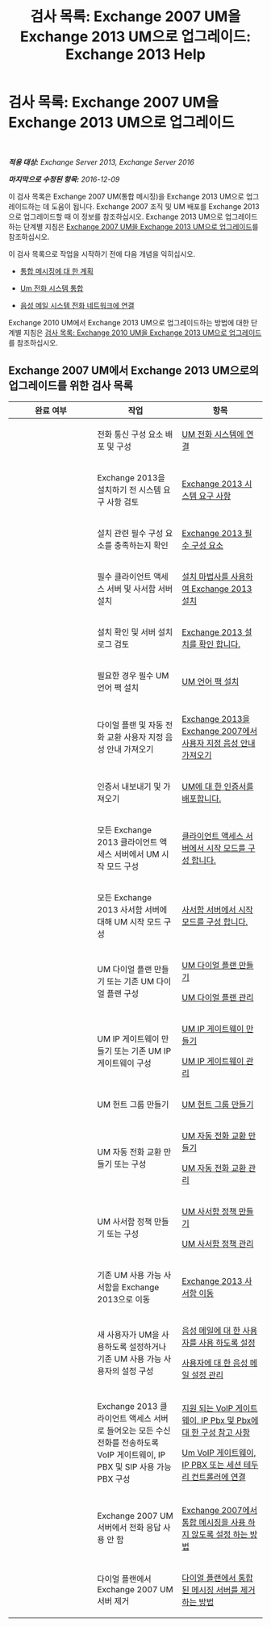﻿---
title: '검사 목록: Exchange 2007 UM을 Exchange 2013 UM으로 업그레이드: Exchange 2013 Help'
TOCTitle: '검사 목록: Exchange 2007 UM을 Exchange 2013 UM으로 업그레이드'
ms:assetid: 99b1a081-4052-4516-b63c-77622cbdf962
ms:mtpsurl: https://technet.microsoft.com/ko-kr/library/Dn169229(v=EXCHG.150)
ms:contentKeyID: 54651831
ms.date: 05/22/2018
mtps_version: v=EXCHG.150
ms.translationtype: MT
---

# 검사 목록: Exchange 2007 UM을 Exchange 2013 UM으로 업그레이드

 

_**적용 대상:** Exchange Server 2013, Exchange Server 2016_

_**마지막으로 수정된 항목:** 2016-12-09_

이 검사 목록은 Exchange 2007 UM(통합 메시징)을 Exchange 2013 UM으로 업그레이드하는 데 도움이 됩니다. Exchange 2007 조직 및 UM 배포를 Exchange 2013으로 업그레이드할 때 이 정보를 참조하십시오. Exchange 2013 UM으로 업그레이드하는 단계별 지침은 [Exchange 2007 UM을 Exchange 2013 UM으로 업그레이드](upgrade-exchange-2007-um-to-exchange-2013-um-exchange-2013-help.md)를 참조하십시오.

이 검사 목록으로 작업을 시작하기 전에 다음 개념을 익히십시오.

  - [통합 메시징에 대 한 계획](planning-for-unified-messaging-exchange-2013-help.md)

  - [Um 전화 시스템 통합](telephone-system-integration-with-um-exchange-2013-help.md)

  - [음성 메일 시스템 전화 네트워크에 연결](https://docs.microsoft.com/ko-kr/exchange/voice-mail-unified-messaging/connect-voice-mail-system/connect-voice-mail-system)

Exchange 2010 UM에서 Exchange 2013 UM으로 업그레이드하는 방법에 대한 단계별 지침은 [검사 목록: Exchange 2010 UM을 Exchange 2013 UM으로 업그레이드](checklist-upgrade-exchange-2010-um-to-exchange-2013-um-exchange-2013-help.md)를 참조하십시오.

## Exchange 2007 UM에서 Exchange 2013 UM으로의 업그레이드를 위한 검사 목록


<table>
<colgroup>
<col style="width: 33%" />
<col style="width: 33%" />
<col style="width: 33%" />
</colgroup>
<thead>
<tr class="header">
<th>완료 여부</th>
<th>작업</th>
<th>항목</th>
</tr>
</thead>
<tbody>
<tr class="odd">
<td><p></p></td>
<td><p>전화 통신 구성 요소 배포 및 구성</p></td>
<td><p><a href="connect-um-to-your-telephone-system-exchange-2013-help.md">UM 전화 시스템에 연결</a></p></td>
</tr>
<tr class="even">
<td><p></p></td>
<td><p>Exchange 2013을 설치하기 전 시스템 요구 사항 검토</p></td>
<td><p><a href="exchange-2013-system-requirements-exchange-2013-help.md">Exchange 2013 시스템 요구 사항</a></p></td>
</tr>
<tr class="odd">
<td><p></p></td>
<td><p>설치 관련 필수 구성 요소를 충족하는지 확인</p></td>
<td><p><a href="exchange-2013-prerequisites-exchange-2013-help.md">Exchange 2013 필수 구성 요소</a></p></td>
</tr>
<tr class="even">
<td><p></p></td>
<td><p>필수 클라이언트 액세스 서버 및 사서함 서버 설치</p></td>
<td><p><a href="install-exchange-2013-using-the-setup-wizard-exchange-2013-help.md">설치 마법사를 사용하여 Exchange 2013 설치</a></p></td>
</tr>
<tr class="odd">
<td><p></p></td>
<td><p>설치 확인 및 서버 설치 로그 검토</p></td>
<td><p><a href="verify-an-exchange-2013-installation-exchange-2013-help.md">Exchange 2013 설치를 확인 합니다.</a></p></td>
</tr>
<tr class="even">
<td><p></p></td>
<td><p>필요한 경우 필수 UM 언어 팩 설치</p></td>
<td><p><a href="install-a-um-language-pack-exchange-2013-help.md">UM 언어 팩 설치</a></p></td>
</tr>
<tr class="odd">
<td><p></p></td>
<td><p>다이얼 플랜 및 자동 전화 교환 사용자 지정 음성 안내 가져오기</p></td>
<td><p><a href="import-custom-prompts-from-exchange-2007-to-exchange-2013-exchange-2013-help.md">Exchange 2013을 Exchange 2007에서 사용자 지정 음성 안내 가져오기</a></p></td>
</tr>
<tr class="even">
<td><p></p></td>
<td><p>인증서 내보내기 및 가져오기</p></td>
<td><p><a href="deploying-certificates-for-um-exchange-2013-help.md">UM에 대 한 인증서를 배포합니다.</a></p></td>
</tr>
<tr class="odd">
<td><p></p></td>
<td><p>모든 Exchange 2013 클라이언트 액세스 서버에서 UM 시작 모드 구성</p></td>
<td><p><a href="configure-the-startup-mode-on-a-client-access-server-exchange-2013-help.md">클라이언트 액세스 서버에서 시작 모드를 구성 합니다.</a></p></td>
</tr>
<tr class="even">
<td><p></p></td>
<td><p>모든 Exchange 2013 사서함 서버에 대해 UM 시작 모드 구성</p></td>
<td><p><a href="configure-the-startup-mode-on-a-mailbox-server-exchange-2013-help.md">사서함 서버에서 시작 모드를 구성 합니다.</a></p></td>
</tr>
<tr class="odd">
<td><p></p></td>
<td><p>UM 다이얼 플랜 만들기 또는 기존 UM 다이얼 플랜 구성</p></td>
<td><p><a href="https://docs.microsoft.com/ko-kr/exchange/voice-mail-unified-messaging/connect-voice-mail-system/create-um-dial-plan">UM 다이얼 플랜 만들기</a></p>
<p><a href="manage-a-um-dial-plan-exchange-2013-help.md">UM 다이얼 플랜 관리</a></p></td>
</tr>
<tr class="even">
<td><p></p></td>
<td><p>UM IP 게이트웨이 만들기 또는 기존 UM IP 게이트웨이 구성</p></td>
<td><p><a href="https://docs.microsoft.com/ko-kr/exchange/voice-mail-unified-messaging/connect-voice-mail-system/create-um-ip-gateway">UM IP 게이트웨이 만들기</a></p>
<p><a href="https://docs.microsoft.com/ko-kr/exchange/voice-mail-unified-messaging/connect-voice-mail-system/manage-um-ip-gateway">UM IP 게이트웨이 관리</a></p></td>
</tr>
<tr class="odd">
<td><p></p></td>
<td><p>UM 헌트 그룹 만들기</p></td>
<td><p><a href="create-a-um-hunt-group-exchange-2013-help.md">UM 헌트 그룹 만들기</a></p></td>
</tr>
<tr class="even">
<td><p></p></td>
<td><p>UM 자동 전화 교환 만들기 또는 구성</p></td>
<td><p><a href="https://docs.microsoft.com/ko-kr/exchange/voice-mail-unified-messaging/automatically-answer-and-route-calls/create-a-um-auto-attendant">UM 자동 전화 교환 만들기</a></p>
<p><a href="manage-a-um-auto-attendant-exchange-2013-help.md">UM 자동 전화 교환 관리</a></p></td>
</tr>
<tr class="odd">
<td><p></p></td>
<td><p>UM 사서함 정책 만들기 또는 구성</p></td>
<td><p><a href="https://docs.microsoft.com/ko-kr/exchange/voice-mail-unified-messaging/set-up-voice-mail/create-um-mailbox-policy">UM 사서함 정책 만들기</a></p>
<p><a href="https://docs.microsoft.com/ko-kr/exchange/voice-mail-unified-messaging/set-up-voice-mail/manage-um-mailbox-policy">UM 사서함 정책 관리</a></p></td>
</tr>
<tr class="even">
<td><p></p></td>
<td><p>기존 UM 사용 가능 사서함을 Exchange 2013으로 이동</p></td>
<td><p><a href="mailbox-moves-in-exchange-2013-exchange-2013-help.md">Exchange 2013 사서함 이동</a></p></td>
</tr>
<tr class="odd">
<td><p></p></td>
<td><p>새 사용자가 UM을 사용하도록 설정하거나 기존 UM 사용 가능 사용자의 설정 구성</p></td>
<td><p><a href="https://docs.microsoft.com/ko-kr/exchange/voice-mail-unified-messaging/set-up-voice-mail/enable-a-user-for-voice-mail">음성 메일에 대 한 사용자를 사용 하도록 설정</a></p>
<p><a href="https://docs.microsoft.com/ko-kr/exchange/voice-mail-unified-messaging/set-up-voice-mail/manage-voice-mail-settings">사용자에 대 한 음성 메일 설정 관리</a></p></td>
</tr>
<tr class="even">
<td><p></p></td>
<td><p>Exchange 2013 클라이언트 액세스 서버로 들어오는 모든 수신 전화를 전송하도록 VoIP 게이트웨이, IP PBX 및 SIP 사용 가능 PBX 구성</p></td>
<td><p><a href="https://docs.microsoft.com/ko-kr/exchange/voice-mail-unified-messaging/telephone-system-integration-with-um/configuration-notes-for-voip-gateways">지원 되는 VoIP 게이트웨이, IP Pbx 및 Pbx에 대 한 구성 참고 사항</a></p>
<p><a href="connect-a-voip-gateway-ip-pbx-or-session-border-controller-to-um-exchange-2013-help.md">Um VoIP 게이트웨이, IP PBX 또는 세션 테두리 컨트롤러에 연결</a></p></td>
</tr>
<tr class="odd">
<td><p></p></td>
<td><p>Exchange 2007 UM 서버에서 전화 응답 사용 안 함</p></td>
<td><p><a href="https://go.microsoft.com/fwlink/p/?linkid=296353">Exchange 2007에서 통합 메시징을 사용 하지 않도록 설정 하는 방법</a></p></td>
</tr>
<tr class="even">
<td><p></p></td>
<td><p>다이얼 플랜에서 Exchange 2007 UM 서버 제거</p></td>
<td><p><a href="https://go.microsoft.com/fwlink/p/?linkid=194765">다이얼 플랜에서 통합된 메시징 서버를 제거 하는 방법</a></p></td>
</tr>
</tbody>
</table>

